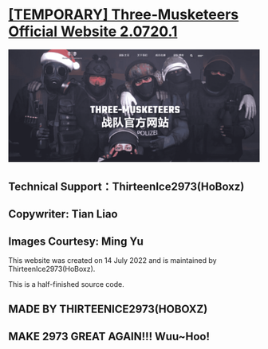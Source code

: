 # [[TEMPORARY] Three-Musketeers Official Website 2.0720.1](https://hoboxz.github.io/Three-Musketeers/index.html)
![Image text](https://raw.githubusercontent.com/HoBoxz/Three-Musketeers/main/img/blog/inner_b1.jpg)
## Technical Support：ThirteenIce2973(HoBoxz) 
## Copywriter: Tian Liao
## Images Courtesy: Ming Yu

  This website was created on 14 July 2022 and is maintained by ThirteenIce2973(HoBoxz).
  
  This is a half-finished source code.

## MADE BY THIRTEENICE2973(HOBOXZ)
## MAKE 2973 GREAT AGAIN!!! Wuu~Hoo!
